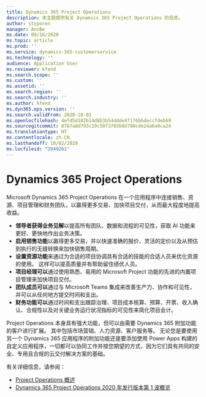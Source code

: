 ```yaml
---
title: Dynamics 365 Project Operations
description: 本主题提供有关 Dynamics 365 Project Operations 的信息。
author: stsporen
manager: AnnBe
ms.date: 09/16/2020
ms.topic: article
ms.prod: ''
ms.service: dynamics-365-customerservice
ms.technology: ''
audience: Application User
ms.reviewer: kfend
ms.search.scope: ''
ms.custom: ''
ms.assetid: ''
ms.search.region: ''
ms.search.industry: ''
ms.author: kfend
ms.dyn365.ops.version: ''
ms.search.validFrom: 2020-10-01
ms.openlocfilehash: 4efd5d182b14d8b3b54ddde47176bbdeccfdeb69
ms.sourcegitcommit: 87b7a8d793c19c50f3765b8d788cde24a6a0ca24
ms.translationtype: HT
ms.contentlocale: zh-CN
ms.lasthandoff: 10/02/2020
ms.locfileid: "3949261"
---
```

# <a name="dynamics-365-project-operations"></a>Dynamics 365 Project Operations

Microsoft Dynamics 365 Project Operations 在一个应用程序中连接销售、资源、项目管理和财务团队，以赢得更多交易、加快项目交付，从而最大程度地提高收益。

-   **领导者获得业务见解**以提高所有团队、数据和流程的可见性，获取 AI 功能来更好、更快地作出业务决策。
-   **启用销售功能**以赢得更多交易，并以快速准确的报价、灵活的定价以及从预估到执行的无缝转换来加快销售周期。
-   **设置资源功能**来通过为合适的项目协调具有合适的技能的合适人员来优化资源的使用。 这样可以提高质量并有帮助留住绩优人员。
-   **项目经理可以**通过使用熟悉、易用的 Microsoft Project 功能的先进的内置项目管理来加快项目交付。
-   **团队成员可以**通过与 Microsoft Teams 集成来改善生产力、协作和可见性，并可以从任何地方提交时间和支出。
-   **财务功能可以**通过时间和支出跟踪治理、项目成本核算、预算、开票、收入确认、合规性以及对关键业务运行状况指标的可见性来简化项目会计。

Project Operations 本身具有强大功能，但可以由需要 Dynamics 365 附加功能的客户进行扩展。 其中包括市场营销、人力资源、客户服务等。 无论您是要使用另一个 Dynamics 365 应用程序的附加功能还是要添加使用 Power Apps 构建的自定义应用程序，一切都可以协同工作并按您期望的方式，因为它们具有共同的安全、专用且合规的云交付解决方案的基础。

有关详细信息，请参阅：

- [Project Operations 概述](https://dynamics.microsoft.com/en-us/project-operations/overview/)
- [Dynamics 365 Project Operations 2020 年发行版本第 1 波概览](https://docs.microsoft.com/dynamics365-release-plan/2020wave1/dynamics365-project-operations/)

